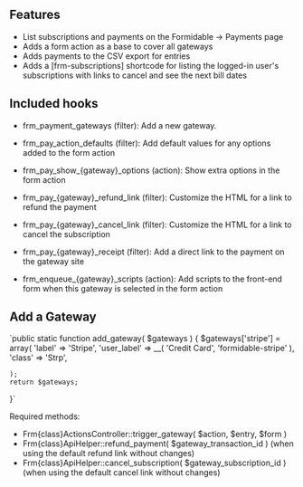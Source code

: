 ## Features
* List subscriptions and payments on the Formidable -> Payments page
* Adds a form action as a base to cover all gateways
* Adds payments to the CSV export for entries
* Adds a [frm-subscriptions] shortcode for listing the logged-in user's subscriptions with links to cancel and see the next bill dates

## Included hooks
* frm_payment_gateways (filter): Add a new gateway.

* frm_pay_action_defaults (filter): Add default values for any options added to the form action
* frm_pay_show_{gateway}_options (action): Show extra options in the form action

* frm_pay_{gateway}_refund_link (filter): Customize the HTML for a link to refund the payment
* frm_pay_{gateway}_cancel_link (filter): Customize the HTML for a link to cancel the subscription
* frm_pay_{gateway}_receipt (filter): Add a direct link to the payment on the gateway site

* frm_enqueue_{gateway}_scripts (action): Add scripts to the front-end form when this gateway is selected in the form action

## Add a Gateway
`public static function add_gateway( $gateways ) {
	$gateways['stripe'] = array(
		'label' => 'Stripe',
		'user_label' => __( 'Credit Card', 'formidable-stripe' ),
		'class' => 'Strp',
		
	);
	return $gateways;
}`

Required methods:
* Frm{class}ActionsController::trigger_gateway( $action, $entry, $form )
* Frm{class}ApiHelper::refund_payment( $gateway_transaction_id ) (when using the default refund link without changes)
* Frm{class}ApiHelper::cancel_subscription( $gateway_subscription_id ) (when using the default cancel link without changes)